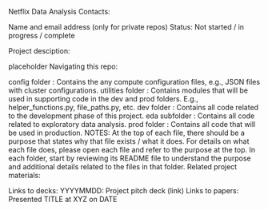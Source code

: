 Netflix Data Analysis
Contacts:

Name and email address (only for private repos)
Status: Not started / in progress / complete

Project desciption:

placeholder
Navigating this repo:

config folder : Contains the any compute configuration files, e.g., JSON files with cluster configurations.
utilities folder : Contains modules that will be used in supporting code in the dev and prod folders. E.g., helper_functions.py, file_paths.py, etc.
dev folder : Contains all code related to the development phase of this project.
eda subfolder : Contains all code related to exploratory data analysis.
prod folder : Contains all code that will be used in production.
NOTES:
At the top of each file, there should be a purpose that states why that file exists / what it does. For details on what each file does, please open each file and refer to the purpose at the top.
In each folder, start by reviewing its README file to understand the purpose and additional details related to the files in that folder.
Related project materials:

Links to decks:
YYYYMMDD: Project pitch deck (link)
Links to papers:
Presented TITLE at XYZ on DATE

